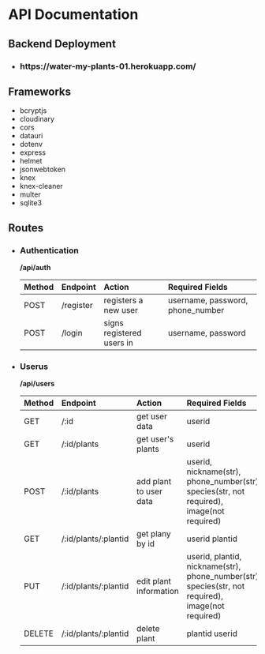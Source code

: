 # API Documentation

## Backend Deployment

- <h3>https://water-my-plants-01.herokuapp.com/</h3>

## Frameworks

- bcryptjs
- cloudinary
- cors
- datauri
- dotenv
- express
- helmet
- jsonwebtoken
- knex
- knex-cleaner
- multer
- sqlite3

## Routes

- ### Authentication

  **/api/auth**

  | Method | Endpoint  | Action                    | Required Fields                  |
  | :----- | :-------- | :------------------------ | :------------------------------- |
  | POST   | /register | registers a new user      | username, password, phone_number |
  | POST   | /login    | signs registered users in | username, password               |

* ### Userus

  **/api/users**

  | Method | Endpoint             | Action                 | Required Fields                                                                                    |
  | :----- | :------------------- | :--------------------- | :------------------------------------------------------------------------------------------------- |
  | GET    | /:id                 | get user data          | userid                                                                                             |
  | GET    | /:id/plants          | get user's plants      | userid                                                                                             |
  | POST   | /:id/plants          | add plant to user data | userid, nickname(str), phone_number(str), species(str, not required), image(not required)          |
  | GET    | /:id/plants/:plantid | get plany by id        | userid plantid                                                                                     |
  | PUT    | /:id/plants/:plantid | edit plant information | userid, plantid, nickname(str), phone_number(str), species(str, not required), image(not required) |
  | DELETE | /:id/plants/:plantid | delete plant           | plantid userid                                                                                     |
